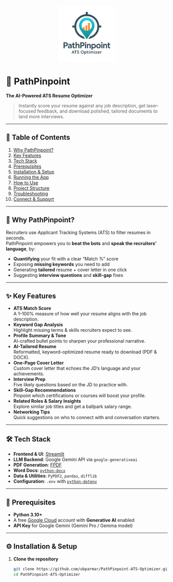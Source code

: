 <p align="center">
  <img src="images/pathpinpoint_logo.png" alt="PathPinpoint Logo" width="180"/>
</p>

# 📍 PathPinpoint  
**The AI-Powered ATS Resume Optimizer**  

> Instantly score your resume against any job description, get laser-focused feedback, and download polished, tailored documents to land more interviews.

---

## 🔖 Table of Contents
1. [Why PathPinpoint?](#why-pathpinpoint)  
2. [Key Features](#key-features)  
3. [Tech Stack](#tech-stack)  
4. [Prerequisites](#prerequisites)  
5. [Installation & Setup](#installation--setup)  
6. [Running the App](#running-the-app)  
7. [How to Use](#how-to-use)  
8. [Project Structure](#project-structure)  
9. [Troubleshooting](#troubleshooting)  
10. [Connect & Support](#connect--support)

---

## 🎯 Why PathPinpoint?
Recruiters use Applicant Tracking Systems (ATS) to filter resumes in seconds.  
PathPinpoint empowers you to **beat the bots** and **speak the recruiters’ language**, by:
- **Quantifying** your fit with a clear “Match %” score  
- Exposing **missing keywords** you need to add  
- Generating **tailored** resume + cover letter in one click  
- Suggesting **interview questions** and **skill-gap** fixes  

---

## ✨ Key Features
- **ATS Match Score**  
  A 1–100% measure of how well your resume aligns with the job description.
- **Keyword Gap Analysis**  
  Highlight missing terms & skills recruiters expect to see.
- **Profile Summary & Tone**  
  AI-crafted bullet points to sharpen your professional narrative.
- **AI-Tailored Resume**  
  Reformatted, keyword-optimized resume ready to download (PDF & DOCX).
- **One-Page Cover Letter**  
  Custom cover letter that echoes the JD’s language and your achievements.
- **Interview Prep**  
  Five likely questions based on the JD to practice with.
- **Skill-Gap Recommendations**  
  Pinpoint which certifications or courses will boost your profile.
- **Related Roles & Salary Insights**  
  Explore similar job titles and get a ballpark salary range.
- **Networking Tips**  
  Quick suggestions on who to connect with and conversation starters.

---

## 🛠️ Tech Stack
- **Frontend & UI**: [Streamlit](https://streamlit.io/)  
- **LLM Backend**: Google Gemini API via `google-generativeai`  
- **PDF Generation**: [FPDF](https://pypi.org/project/fpdf/)  
- **Word Docs**: [`python-docx`](https://python-docx.readthedocs.io/)  
- **Data & Utilities**: `PyPDF2`, `pandas`, `difflib`  
- **Configuration**: `.env` with [`python-dotenv`](https://pypi.org/project/python-dotenv/)  

---

## 🔧 Prerequisites
- **Python 3.10+**  
- A free [Google Cloud](https://console.cloud.google.com/) account with **Generative AI** enabled  
- **API Key** for Google Gemini (Gemini Pro / Gemma model)

---

## ⚙️ Installation & Setup

1. **Clone the repository**  
   ```bash
   git clone https://github.com/ubparmar/PathPinpoint-ATS-Optimizer.git
   cd PathPinpoint-ATS-Optimizer
